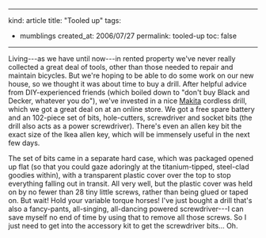 -----
kind: article
title: "Tooled up"
tags:
- mumblings
created_at: 2006/07/27
permalink: tooled-up
toc: false
-----

<p>Living---as we have until now---in rented property we've never really collected a great deal of tools, other than those needed to repair and maintain bicycles. But we're hoping to be able to do some work on our new house, so we thought it was about time to buy a drill. After helpful advice from DIY-experienced friends (which boiled down to "don't buy Black and Decker, whatever you do"), we've invested in a nice <a href="http://www.makita.com/">Makita</a> cordless drill, which we got a great deal on at an online store. We got a free spare battery and an 102-piece set of bits, hole-cutters, screwdriver and socket bits (the drill also acts as a power screwdriver). There's even an allen key bit the exact size of the Ikea allen key, which will be immensely useful in the next few days. </p>

<p>The set of bits came in a separate hard case, which was packaged opened up flat (so that you could gaze adoringly at the titanium-tipped, steel-clad goodies within), with a transparent plastic cover over the top to stop everything falling out in transit. All very well, but the plastic cover was held on by no fewer than 28 tiny little screws, rather than being glued or taped on. But wait! Hold your variable torque horses! I've just bought a drill that's also a fancy-pants, all-singing, all-dancing powered screwdriver---I can save myself no end of time by using that to remove all those screws. So I just need to get into the accessory kit to get the screwdriver bits... Oh.</p>



